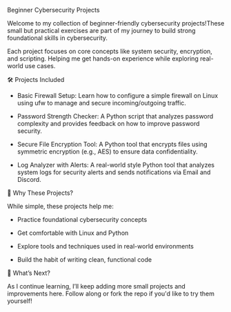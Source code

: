 Beginner Cybersecurity Projects

Welcome to my collection of beginner-friendly cybersecurity projects!These small but practical exercises are part of my journey to build strong foundational skills in cybersecurity.

Each project focuses on core concepts like system security, encryption, and scripting. Helping me get hands-on experience while exploring real-world use cases.

🛠️ Projects Included

- Basic Firewall Setup: Learn how to configure a simple firewall on Linux using ufw to manage and secure incoming/outgoing traffic.

- Password Strength Checker: A Python script that analyzes password complexity and provides feedback on how to improve password security.

- Secure File Encryption Tool: A Python tool that encrypts files using symmetric encryption (e.g., AES) to ensure data confidentiality.

- Log Analyzer with Alerts: A real-world style Python tool that analyzes system logs for security alerts and sends notifications via Email and Discord.

🧠 Why These Projects?

While simple, these projects help me:

- Practice foundational cybersecurity concepts

- Get comfortable with Linux and Python

- Explore tools and techniques used in real-world environments

- Build the habit of writing clean, functional code

📌 What’s Next?

As I continue learning, I’ll keep adding more small projects and improvements here.
Follow along or fork the repo if you'd like to try them yourself!
